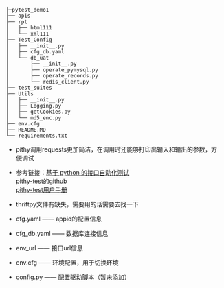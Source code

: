     ├─pytest_demo1
    ├── apis
    ├── rpt
    │   ├── html111
    │   └── xml111
    ├── Test_Config
    │   ├── __init__.py
    │   ├── cfg_db.yaml
    │   └── db_uat
    │       ├── __init__.py
    │       ├── operate_pymysql.py
    │       ├── operate_records.py
    │       └── redis_client.py
    ├── test_suites
    ├── Utils
    │   ├── __init__.py
    │   ├── Logging.py
    │   ├── getCookies.py
    │   └── md5_enc.py
    ├── env.cfg
    ├── README.MD
    └── requirements.txt


* pithy调用requests更加简洁，在调用时还能够打印出输入和输出的参数，方便调试
* 参考链接：[基于 python 的接口自动化测试](https://mp.weixin.qq.com/s?__biz=MzIwNjEwNTQ4Mw%3D%3D&mid=2651577106&idx=1&sn=4c3e7f3a3090fea19ef48d24cdb5211f)<br>
        [pithy-test的github](https://github.com/yuyu1987/pithy-test)<br>
        [pithy-test用户手册](https://pithy-test.readthedocs.io/en/latest/index.html)
* thriftpy文件有缺失，需要用的话需要去找一下


* cfg.yaml —— appid的配置信息
* cfg_db.yaml —— 数据库连接信息
* env_url —— 接口url信息
* env.cfg —— 环境配置，用于切换环境
* config.py —— 配置驱动脚本（暂未添加）





